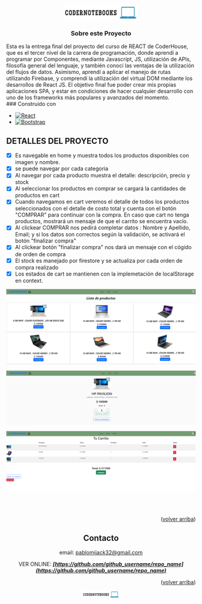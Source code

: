 <br />
<div align="center">
  <a href="https://github.com/PabloVitolo/coder-notebooks-VITOLO">
    <img src="./public/CoderNotebooksLOGO.png" alt="Logo" width="200" height="40">
  </a>

### Sobre este Proyecto
<div align="left">
Esta es la entrega final del proyecto del curso de REACT de CoderHouse, que es el tercer nivel de la carrera de programación, donde aprendí a programar por Componentes, mediante Javascript, JS, utilización de APIs, filosofía general del lenguaje, y también conocí las ventajas de la utilización del flujos de datos.
Asimismo, aprendí a aplicar el manejo de rutas utilizando Firebase, y comprendí la utilización del virtual DOM mediante los desarrollos de React JS.
El objetivo final fue poder crear mis propias aplicaciones SPA, y estar en condiciones de hacer cualquier desarrollo con uno de los
frameworks más populares y avanzados del momento.
<br />


<div align="left">
### Construido con
<br />

- [![React][react.js]][react-url]
- [![Bootstrap][bootstrap.com]][bootstrap-url]

## DETALLES DEL PROYECTO

- [x] Es navegable en home y muestra todos los productos disponibles con imagen y nombre.
- [x] se puede navegar por cada categoria
- [x] Al navegar por cada producto muestra el detalle: descripción, precio y stock
- [x] Al seleccionar los productos en comprar se cargará la cantidades de productos en cart
- [x] Cuando navegamos en cart veremos el detalle de todos los productos seleccionados con el detalle de costo total y cuenta con el botón "COMPRAR" para continuar con la compra. En caso que cart no tenga productos, mostrará un mensaje de que el carrito se encuentra vacío.
- [x] Al clickear COMPRAR nos pedirá completar datos : Nombre y Apellido, Email; y si los datos son correctos según la validación, se activará el botón "finalizar compra"
- [x] Al clickear botón "finalizar compra" nos dará un mensaje con el cógido de orden de compra
- [x] El stock es manejado por firestore y se actualiza por cada orden de compra realizado
- [x] Los estados de cart se mantienen con la implemetación de localStorage en context.

<div align="center">

[![Product Name Screen Shot][product-screenshot1]](https://example.com)
<br />

[![Product Name Screen Shot][product-screenshot2]](https://example.com)
<br />

[![Product Name Screen Shot][product-screenshot3]](https://example.com)

<br />
<br />

<p align="right">(<a href="#top">volver arriba</a>)</p>

## Contacto

email: pablomijack32@gmail.com

VER ONLINE: ***[https://github.com/github_username/repo_name](https://github.com/github_username/repo_name)***

<p align="right">(<a href="#top">volver arriba</a>)</p>

<div align="center">
  <a href="https://github.com/PabloVitolo/coder-notebooks-VITOLO">
    <img src="./public/CoderNotebooksLOGO.png" alt="Logo" width="100" height="20">
  </a>



[product-screenshot1]: ./public/screenShot1.png
[product-screenshot2]: ./public/screenShot2.png
[product-screenshot3]: ./public/screenShot3.png

[react.js]: https://img.shields.io/badge/React-20232A?style=for-the-badge&logo=react&logoColor=61DAFB
[react-url]: https://reactjs.org/

[bootstrap.com]: https://img.shields.io/badge/Bootstrap-563D7C?style=for-the-badge&logo=bootstrap&logoColor=white
[bootstrap-url]: https://getbootstrap.com

